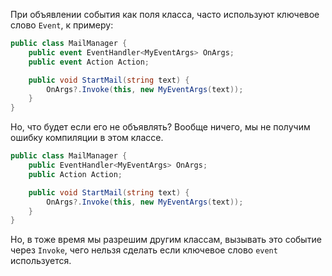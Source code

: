 При объявлении события как поля класса, часто используют ключевое слово `Event`, к примеру:

```csharp
public class MailManager {
    public event EventHandler<MyEventArgs> OnArgs;
    public event Action Action;

    public void StartMail(string text) {
        OnArgs?.Invoke(this, new MyEventArgs(text));
    }
}
```
Но, что будет если его не объявлять? Вообще ничего, мы не получим ошибку компиляции в этом классе.
```csharp
public class MailManager {
    public EventHandler<MyEventArgs> OnArgs;
    public Action Action;

    public void StartMail(string text) {
        OnArgs?.Invoke(this, new MyEventArgs(text));
    }
}
```
Но, в тоже время мы разрешим другим классам, вызывать это событие через `Invoke`, чего нельзя сделать если ключевое слово `event` используется. 
